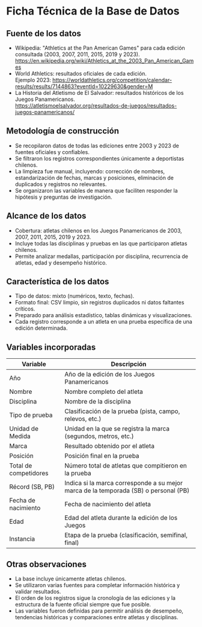 # Ficha Técnica de la Base de Datos

## Fuente de los datos
- Wikipedia: "Athletics at the Pan American Games" para cada edición consultada (2003, 2007, 2011, 2015, 2019 y 2023).  
  https://en.wikipedia.org/wiki/Athletics_at_the_2003_Pan_American_Games  
- World Athletics: resultados oficiales de cada edición.  
  Ejemplo 2023: https://worldathletics.org/competition/calendar-results/results/7144863?eventId=10229630&gender=M  
- La Historia del Atletismo de El Salvador: resultados históricos de los Juegos Panamericanos.  
  https://atletismoelsalvador.org/resultados-de-juegos/resultados-juegos-panamericanos/

## Metodología de construcción
- Se recopilaron datos de todas las ediciones entre 2003 y 2023 de fuentes oficiales y confiables.  
- Se filtraron los registros correspondientes únicamente a deportistas chilenos.  
- La limpieza fue manual, incluyendo: corrección de nombres, estandarización de fechas, marcas y posiciones, eliminación de duplicados y registros no relevantes.  
- Se organizaron las variables de manera que faciliten responder la hipótesis y preguntas de investigación.

## Alcance de los datos
- Cobertura: atletas chilenos en los Juegos Panamericanos de 2003, 2007, 2011, 2015, 2019 y 2023.  
- Incluye todas las disciplinas y pruebas en las que participaron atletas chilenos.  
- Permite analizar medallas, participación por disciplina, recurrencia de atletas, edad y desempeño histórico.

## Característica de los datos
- Tipo de datos: mixto (numéricos, texto, fechas).  
- Formato final: CSV limpio, sin registros duplicados ni datos faltantes críticos.  
- Preparado para análisis estadístico, tablas dinámicas y visualizaciones.  
- Cada registro corresponde a un atleta en una prueba específica de una edición determinada.

## Variables incorporadas

| Variable               | Descripción                                                                 |
|------------------------|----------------------------------------------------------------------------|
| Año                    | Año de la edición de los Juegos Panamericanos                                |
| Nombre                 | Nombre completo del atleta                                                 |
| Disciplina             | Nombre de la disciplina                                                    |
| Tipo de prueba         | Clasificación de la prueba (pista, campo, relevos, etc.)                  |
| Unidad de Medida       | Unidad en la que se registra la marca (segundos, metros, etc.)            |
| Marca                  | Resultado obtenido por el atleta                                           |
| Posición               | Posición final en la prueba                                                |
| Total de competidores  | Número total de atletas que compitieron en la prueba                       |
| Récord (SB, PB)        | Indica si la marca corresponde a su mejor marca de la temporada (SB) o personal (PB) |
| Fecha de nacimiento     | Fecha de nacimiento del atleta                                             |
| Edad                   | Edad del atleta durante la edición de los Juegos                            |
| Instancia              | Etapa de la prueba (clasificación, semifinal, final)                       |

## Otras observaciones
- La base incluye únicamente atletas chilenos.  
- Se utilizaron varias fuentes para completar información histórica y validar resultados.  
- El orden de los registros sigue la cronología de las ediciones y la estructura de la fuente oficial siempre que fue posible.  
- Las variables fueron definidas para permitir análisis de desempeño, tendencias históricas y comparaciones entre atletas y disciplinas.